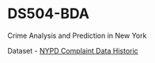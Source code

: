 # DS504-BDA

Crime Analysis and Prediction in New York

Dataset - [NYPD Complaint Data Historic](https://data.cityofnewyork.us/Public-Safety/NYPD-Complaint-Data-Historic/qgea-i56i)



